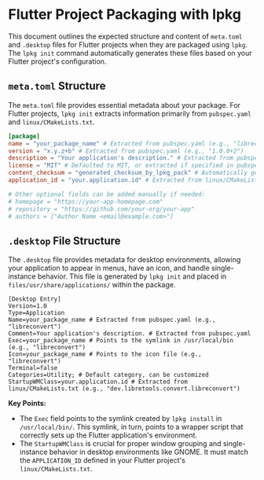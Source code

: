 # Flutter Project Packaging with lpkg

This document outlines the expected structure and content of `meta.toml` and `.desktop` files for Flutter projects when they are packaged using `lpkg`. The `lpkg init` command automatically generates these files based on your Flutter project's configuration.

## `meta.toml` Structure

The `meta.toml` file provides essential metadata about your package. For Flutter projects, `lpkg init` extracts information primarily from `pubspec.yaml` and `linux/CMakeLists.txt`.

```toml
[package]
name = "your_package_name" # Extracted from pubspec.yaml (e.g., "libreconvert")
version = "x.y.z+b" # Extracted from pubspec.yaml (e.g., "1.0.0+2")
description = "Your application's description." # Extracted from pubspec.yaml
license = "MIT" # Defaulted to MIT, or extracted if specified in pubspec.yaml
content_checksum = "generated_checksum_by_lpkg_pack" # Automatically generated by 'lpkg pack'
application_id = "your.application.id" # Extracted from linux/CMakeLists.txt (e.g., "dev.libretools.convert.libreconvert")

# Other optional fields can be added manually if needed:
# homepage = "https://your-app-homepage.com"
# repository = "https://github.com/your-org/your-app"
# authors = ["Author Name <email@example.com>"]
```

## `.desktop` File Structure

The `.desktop` file provides metadata for desktop environments, allowing your application to appear in menus, have an icon, and handle single-instance behavior. This file is generated by `lpkg init` and placed in `files/usr/share/applications/` within the package.

```desktop
[Desktop Entry]
Version=1.0
Type=Application
Name=your_package_name # Extracted from pubspec.yaml (e.g., "libreconvert")
Comment=Your application's description. # Extracted from pubspec.yaml
Exec=your_package_name # Points to the symlink in /usr/local/bin (e.g., "libreconvert")
Icon=your_package_name # Points to the icon file (e.g., "libreconvert")
Terminal=false
Categories=Utility; # Default category, can be customized
StartupWMClass=your.application.id # Extracted from linux/CMakeLists.txt (e.g., "dev.libretools.convert.libreconvert")
```

**Key Points:**

*   The `Exec` field points to the symlink created by `lpkg install` in `/usr/local/bin/`. This symlink, in turn, points to a wrapper script that correctly sets up the Flutter application's environment.
*   The `StartupWMClass` is crucial for proper window grouping and single-instance behavior in desktop environments like GNOME. It must match the `APPLICATION_ID` defined in your Flutter project's `linux/CMakeLists.txt`.
